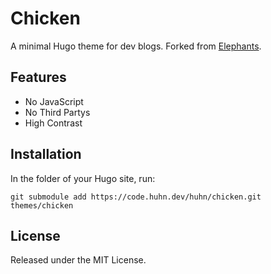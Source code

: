 # Chicken

A minimal Hugo theme for dev blogs.
Forked from [Elephants](https://gitlab.com/meibenny/elephants).

## Features
* No JavaScript
* No Third Partys
* High Contrast

## Installation
In the folder of your Hugo site, run:
```
git submodule add https://code.huhn.dev/huhn/chicken.git themes/chicken
```

## License
Released under the MIT License.
